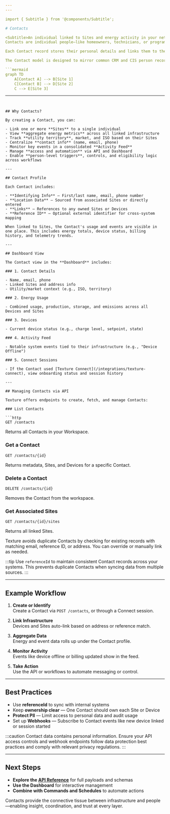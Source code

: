 ```yaml
---
---

import { Subtitle } from '@components/Subtitle';

# Contacts

<Subtitle>An individual linked to Sites and energy activity in your network</Subtitle>
Contacts are individual people—like homeowners, technicians, or program participants—connected to one or more Sites in the Texture Platform. Most commonly, a Contact is linked to a single Site, but they can be associated with multiple Sites when needed.

Each Contact record stores their personal details and links them to the infrastructure they use or manage. Texture automatically aggregates their energy data, device activity, and event history into one place—making it easy to view, track, and act on across the Dashboard and API.

The Contact model is designed to mirror common CRM and CIS person records, so you can sync identity and engagement across systems.

```mermaid
graph TD
    A[Contact A] --> B[Site 1]
    C[Contact B] --> D[Site 2]
    C --> E[Site 3]
```

---
```


## Why Contacts?

By creating a Contact, you can:

- Link one or more **Sites** to a single individual
- View **aggregate energy metrics** across all linked infrastructure
- Track **utility territory**, market, and ISO based on their Sites
- Centralize **contact info** (name, email, phone)
- Monitor key events in a consolidated **Activity Feed**
- Manage **access and automation** via API and Dashboard
- Enable **person-level triggers**, controls, and eligibility logic across workflows

---

## Contact Profile

Each Contact includes:

- **Identifying Info** — First/last name, email, phone number
- **Location Data** — Sourced from associated Sites or directly entered
- **Links** — References to any owned Sites or Devices
- **Reference ID** — Optional external identifier for cross-system mapping

When linked to Sites, the Contact's usage and events are visible in one place. This includes energy totals, device status, billing history, and telemetry trends.

---

## Dashboard View

The Contact view in the **Dashboard** includes:

### 1. Contact Details

- Name, email, phone
- Linked Sites and address info
- Utility/market context (e.g., ISO, territory)

### 2. Energy Usage

- Combined usage, production, storage, and emissions across all Devices and Sites

### 3. Devices

- Current device status (e.g., charge level, setpoint, state)

### 4. Activity Feed

- Notable system events tied to their infrastructure (e.g., "Device Offline")

### 5. Connect Sessions

- If the Contact used [Texture Connect](/integrations/texture-connect), view onboarding status and session history

---

## Managing Contacts via API

Texture offers endpoints to create, fetch, and manage Contacts:

### List Contacts

```http
GET /contacts
```

Returns all Contacts in your Workspace.

### Get a Contact

```http
GET /contacts/{id}
```

Returns metadata, Sites, and Devices for a specific Contact.

### Delete a Contact

```http
DELETE /contacts/{id}
```

Removes the Contact from the workspace.

### Get Associated Sites

```http
GET /contacts/{id}/sites
```

Returns all linked Sites.

Texture avoids duplicate Contacts by checking for existing records with matching email, reference ID, or address. You can override or manually link as needed.

:::tip
Use `referenceId` to maintain consistent Contact records across your systems. This prevents duplicate Contacts when syncing data from multiple sources.
:::

---

## Example Workflow

1. **Create or Identify**  
   Create a Contact via `POST /contacts`, or through a Connect session.

2. **Link Infrastructure**  
   Devices and Sites auto-link based on address or reference match.

3. **Aggregate Data**  
   Energy and event data rolls up under the Contact profile.

4. **Monitor Activity**  
   Events like device offline or billing updated show in the feed.

5. **Take Action**  
   Use the API or workflows to automate messaging or control.

---

## Best Practices

- Use **referenceId** to sync with internal systems
- Keep **ownership clear** — One Contact should own each Site or Device
- **Protect PII** — Limit access to personal data and audit usage
- Set up **Webhooks** — Subscribe to Contact events like new device linked or session started

:::caution
Contact data contains personal information. Ensure your API access controls and webhook endpoints follow data protection best practices and comply with relevant privacy regulations.
:::

---

## Next Steps

- **Explore the [API Reference](/api)** for full payloads and schemas
- **Use the Dashboard** for interactive management
- **Combine with Commands and Schedules** to automate actions

Contacts provide the connective tissue between infrastructure and people—enabling insight, coordination, and trust at every layer.
